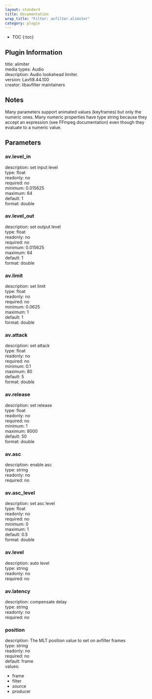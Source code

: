```yaml
---
layout: standard
title: Documentation
wrap_title: "Filter: avfilter.alimiter"
category: plugin
---
```

* TOC
{:toc}

## Plugin Information

title: alimiter  
media types:
Audio  
description: Audio lookahead limiter.  
version: Lavfi8.44.100  
creator: libavfilter maintainers  

## Notes

Many parameters support animated values (keyframes) but only the numeric ones. Many numeric properties have type string because they accept an expression (see FFmpeg documentation) even though they evaluate to a numeric value.

## Parameters

### av.level_in

  
description:
set input level  
type: float  
readonly: no  
required: no  
minimum: 0.015625  
maximum: 64  
default: 1  
format: double  

### av.level_out

  
description:
set output level  
type: float  
readonly: no  
required: no  
minimum: 0.015625  
maximum: 64  
default: 1  
format: double  

### av.limit

  
description:
set limit  
type: float  
readonly: no  
required: no  
minimum: 0.0625  
maximum: 1  
default: 1  
format: double  

### av.attack

  
description:
set attack  
type: float  
readonly: no  
required: no  
minimum: 0.1  
maximum: 80  
default: 5  
format: double  

### av.release

  
description:
set release  
type: float  
readonly: no  
required: no  
minimum: 1  
maximum: 8000  
default: 50  
format: double  

### av.asc

  
description:
enable asc  
type: string  
readonly: no  
required: no  

### av.asc_level

  
description:
set asc level  
type: float  
readonly: no  
required: no  
minimum: 0  
maximum: 1  
default: 0.5  
format: double  

### av.level

  
description:
auto level  
type: string  
readonly: no  
required: no  

### av.latency

  
description:
compensate delay  
type: string  
readonly: no  
required: no  

### position

  
description:
The MLT position value to set on avfilter frames  
type: string  
readonly: no  
required: no  
default: frame  
values:  

* frame
* filter
* source
* producer

